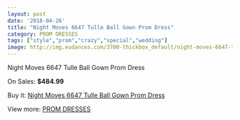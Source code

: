 ```yaml
---
layout: post
date: '2018-04-26'
title: "Night Moves 6647 Tulle Ball Gown Prom Dress"
category: PROM DRESSES
tags: ["style","prom","crazy","special","wedding"]
image: http://img.eudances.com/3700-thickbox_default/night-moves-6647-tulle-ball-gown-prom-dress.jpg
---
```

Night Moves 6647 Tulle Ball Gown Prom Dress

On Sales: **$484.99**
<a href="https://www.eudances.com/en/prom-dresses/1235-night-moves-6647-tulle-ball-gown-prom-dress.html"><amp-img layout="responsive" width="600" height="600" src="//img.eudances.com/3700-thickbox_default/night-moves-6647-tulle-ball-gown-prom-dress.jpg" alt="Night Moves 6647 Tulle Ball Gown Prom Dress 0" /></a>
<a href="https://www.eudances.com/en/prom-dresses/1235-night-moves-6647-tulle-ball-gown-prom-dress.html"><amp-img layout="responsive" width="600" height="600" src="//img.eudances.com/3702-thickbox_default/night-moves-6647-tulle-ball-gown-prom-dress.jpg" alt="Night Moves 6647 Tulle Ball Gown Prom Dress 1" /></a>
<a href="https://www.eudances.com/en/prom-dresses/1235-night-moves-6647-tulle-ball-gown-prom-dress.html"><amp-img layout="responsive" width="600" height="600" src="//img.eudances.com/3701-thickbox_default/night-moves-6647-tulle-ball-gown-prom-dress.jpg" alt="Night Moves 6647 Tulle Ball Gown Prom Dress 2" /></a>

Buy it: [Night Moves 6647 Tulle Ball Gown Prom Dress](https://www.eudances.com/en/prom-dresses/1235-night-moves-6647-tulle-ball-gown-prom-dress.html "Night Moves 6647 Tulle Ball Gown Prom Dress")

View more: [PROM DRESSES](https://www.eudances.com/en/13-prom-dresses "PROM DRESSES")